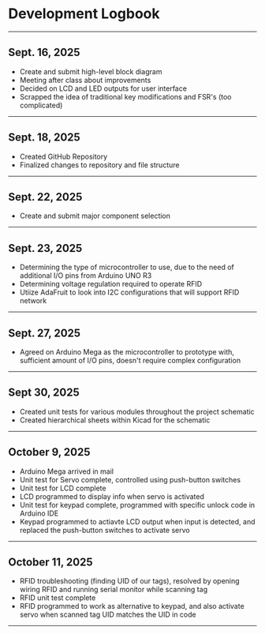 # Development Logbook

---

## Sept. 16, 2025

- Create and submit high-level block diagram
- Meeting after class about improvements
- Decided on LCD and LED outputs for user interface
- Scrapped the idea of traditional key modifications and FSR's (too complicated)

---

## Sept. 18, 2025

- Created GitHub Repository
- Finalized changes to repository and file structure

---

## Sept. 22, 2025

- Create and submit major component selection
  
---
## Sept. 23, 2025 

- Determining the type of microcontroller to use, due to the need of additional I/O pins from Arduino UNO R3
- Determining voltage regulation required to operate RFID
- Utiize AdaFruit to look into I2C configurations that will support RFID network

---
## Sept. 27, 2025

- Agreed on Arduino Mega as the microcontroller to prototype with, sufficient amount of I/O pins, doesn't require complex configuration
  
---


## Sept 30, 2025

- Created unit tests for various modules throughout the project schematic
- Created hierarchical sheets within Kicad for the schematic

---

## October 9, 2025

- Arduino Mega arrived in mail
- Unit test for Servo complete, controlled using push-button switches
- Unit test for LCD complete
- LCD programmed to display info when servo is activated
- Unit test for keypad complete, programmed with specific unlock code in Arduino IDE
- Keypad programmed to actiavte LCD output when input is detected, and replaced the push-button switches to activate servo

---

## October 11, 2025

- RFID troubleshooting (finding UID of our tags), resolved by opening wiring RFID and running serial monitor while scanning tag 
- RFID unit test complete
- RFID programmed to work as alternative to keypad, and also activate servo when scanned tag UID matches the UID in code

---
